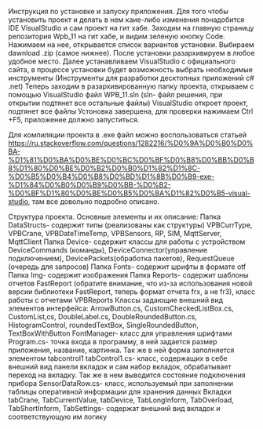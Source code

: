 Инструкция по установке и запуску приложения.
Для того чтобы установить проект и делать в нем каие-либо изменения понадобится IDE VisualStudio и сам проект на гит хабе. 
Заходим на главную страницу репозитория Wpb_11 на гит хабе, и видим зеленую кнопку Code. Нажимаем на нее, открывается список вариантов установки. Выбираем dawnload .zip (самое нижнее). После установки разархивируем в любое удобное место. 
Далее устанавливаем VisualStudio с официального сайта, в процессе установки будет возможность выбрать необходимые инструменты (Инструменты для разработки десктопных приложений c# .net)
Теперь заходим в разархивированную папку проекта, открываем с помощью VisualStudio файл WPB_11.sln (sln- файл решения, при открытии подтянет все остальные файлы)
VisualStudio откроет проект, подтянет все файлы
Устоновка завершена, для проверки нажимаем Ctrl +F5, приложение должно запуститься.

Для компиляции проекта в .exe файл можно воспользоваться статьей https://ru.stackoverflow.com/questions/1282216/%D0%9A%D0%B0%D0%BA-%D1%81%D0%BA%D0%BE%D0%BC%D0%BF%D0%B8%D0%BB%D0%B8%D1%80%D0%BE%D0%B2%D0%B0%D1%82%D1%8C-%D0%B5%D0%B4%D0%B8%D0%BD%D1%8B%D0%B9-exe-%D1%84%D0%B0%D0%B9%D0%BB-%D0%B2-%D0%BF%D1%80%D0%BE%D0%B5%D0%BA%D1%82%D0%B5-visual-studio, там все довольно подробно описано.


Структура проекта. Основные элементы и их описание:
Папка DataStructs- содержит типы (реализованы как структуры) VPBCurrType, VPBCrane, VPBDateTimeTemp, VPBSensors, RP, SIM, MqttServer, MqttClient
Папка Device- содержит классы для работы с устройством DeviceCommands (команды), DeviceConnector(управление подключением), DevicePackets(обработка пакетов), RequestQueue (очередь для запросов)
Папка Fonts- содержит шрифты в формате otf
Папка Img- содержит изображения
Папка Reports- содержит шаблоны отчетов FastReport (обратите внимание, что из-за использования новой версии библиотеки FastReport, теперь формат отчета frx, а не fr3), класс работы с отчетами VPBReports
Классы задающие внешний вид элементов интерфейса: ArrowButton.cs, CustomCheckedListBox.cs, CustomList,cs, DoubleLabel.cs, DoubleRoundedButton.cs, HistogramControl, roundedTextBox, SingleRoundedButton, TextBoxWithButton
FontManager- класс для управления шрифтами
Program.cs- точка входа в программу, в ней задается размер приложения, название, картинка. Так же в ней форма заполняется элементом tabcontrol1
tabControl1.cs- класс, содержащих в себе внешний вид панели вкладок и сам набор вкладок, обрабатывает переход на вкладку. Так же в нем выводится состояние подключения прибора
SensorDataRow.cs- класс, используемый при заполнении таблицы оперативной информации для хранения данных
Вкладки tabCrane, TabCurrentValue, tabDevice, TabLongInform, TabOverload, TabShortInform, TabSettings- содержат внешний вид вкладок и соответствующую им логику
